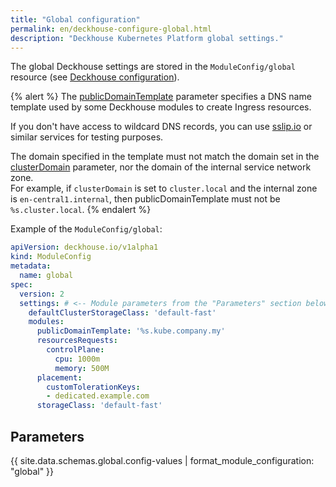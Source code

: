 ```yaml
---
title: "Global configuration"
permalink: en/deckhouse-configure-global.html
description: "Deckhouse Kubernetes Platform global settings."
---
```


The global Deckhouse settings are stored in the `ModuleConfig/global` resource (see [Deckhouse configuration](./#deckhouse-configuration)).

{% alert %}
The [publicDomainTemplate](#parameters-modules-publicdomaintemplate) parameter specifies a DNS name template used by some Deckhouse modules to create Ingress resources.

If you don't have access to wildcard DNS records, you can use [sslip.io](https://sslip.io) or similar services for testing purposes.

The domain specified in the template must not match the domain set in the [clusterDomain](installing/configuration.html#clusterconfiguration-clusterdomain) parameter, nor the domain of the internal service network zone.  
For example, if `clusterDomain` is set to `cluster.local` and the internal zone is `en-central1.internal`, then publicDomainTemplate must not be `%s.cluster.local`.
{% endalert %}

Example of the `ModuleConfig/global`:

```yaml
apiVersion: deckhouse.io/v1alpha1
kind: ModuleConfig
metadata:
  name: global
spec:
  version: 2
  settings: # <-- Module parameters from the "Parameters" section below.
    defaultClusterStorageClass: 'default-fast'
    modules:
      publicDomainTemplate: '%s.kube.company.my'
      resourcesRequests:
        controlPlane:
          cpu: 1000m
          memory: 500M
      placement:
        customTolerationKeys:
        - dedicated.example.com
      storageClass: 'default-fast'
```

## Parameters

{{ site.data.schemas.global.config-values | format_module_configuration: "global" }}
